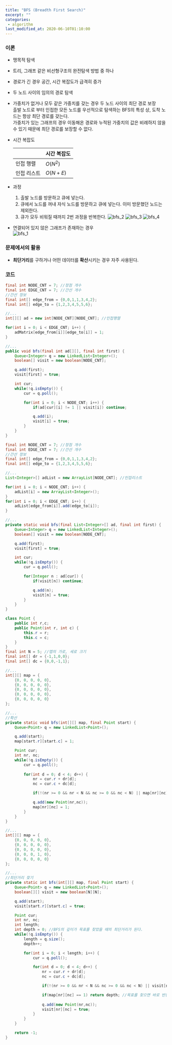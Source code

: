 ```yaml
---
title: "BFS (Breadth First Search)"
excerpt: ""
categories:
 - algorithm
last_modified_at: 2020-06-10T01:10:00
---
```


### 이론

- 맹목적 탐색

- 트리, 그래프 같은 비선형구조의 완전탐색 방법 중 하나

- 경로가 긴 경우 공간, 시간 복잡도가 급격히 증가

- 두 노드 사이의 임의의 경로 탐색

- 가중치가 없거나 모두 같은 가중치를 갖는 경우 두 노드 사이의 최단 경로 보장  
  출발 노드로 부터 인접한 모든 노드를 우선적으로 탐색하는 BFS의 특성 상, 도착 노드는 항상 최단 경로를 갖는다.  
  가중치가 있는 그래프의 경우 이동해온 경로와 누적된 가중치의 값은 비례하지 않을 수 있기 때문에 최단 경로를 보장할 수 없다.

- 시간 복잡도

  |             | 시간 복잡도 |
  | ----------- | ----------- |
  | 인접 행렬   | $O(N^2)$    |
  | 인접 리스트 | $O(N+E)$    |

- 과정  

  1. 출발 노드를 방문하고 큐에 넣는다.
  2. 큐에서 노드를 꺼내 자식 노드를 방문하고 큐에 넣는다. 이미 방문했던 노드는 제외한다.
  3. 큐가 모두 비워질 때까지 2번 과정을 반복한다.  ![bfs_2](https://user-images.githubusercontent.com/19742979/71103178-03a7ea00-21fd-11ea-83cc-ef41a447ed82.png)
          ![bfs_3](https://user-images.githubusercontent.com/19742979/71103180-03a7ea00-21fd-11ea-9a97-2ee6f6ae41fd.png)
          ![bfs_4](https://user-images.githubusercontent.com/19742979/71103177-03a7ea00-21fd-11ea-82f4-995b08353898.png)

- 연결되어 있지 않은 그래프가 존재하는 경우  
  ![bfs_1](https://user-images.githubusercontent.com/19742979/71006485-ba866600-2128-11ea-9f99-aad1a2de684a.png)



### 문제에서의 활용

- **최단거리**를 구하거나 어떤 데이터를 **확산**시키는 경우 자주 사용된다.



### 코드

```java
final int NODE_CNT = 7; //정점 개수
final int EDGE_CNT = 7; //간선 개수
//간선 정보
final int[] edge_from = {0,0,1,1,3,4,2};
final int[] edge_to = {1,2,3,4,5,5,6};

//...
int[][] ad = new int[NODE_CNT][NODE_CNT]; //인접행렬

for(int i = 0; i < EDGE_CNT; i++) {
    adMatrix[edge_from[i]][edge_to[i]] = 1;
}

//...
public void bfs(final int ad[][], final int first) {
    Queue<Integer> q = new LinkedList<Integer>();
    boolean[] visit = new boolean[NODE_CNT];

    q.add(first);
    visit[first] = true;

    int cur;
    while(!q.isEmpty()) {
        cur = q.poll();

        for(int i = 0; i < NODE_CNT; i++) {
            if(ad[cur][i] != 1 || visit[i]) continue;

            q.add(i);
            visit[i] = true;
        }
    }
}
```

```java
final int NODE_CNT = 7; //정점 개수
final int EDGE_CNT = 7; //간선 개수
//간선 정보
final int[] edge_from = {0,0,1,1,3,4,2};
final int[] edge_to = {1,2,3,4,5,5,6};

//...
List<Integer>[] adList = new ArrayList[NODE_CNT]; //인접리스트

for(int i = 0; i < NODE_CNT; i++) {
    adList[i] = new ArrayList<Integer>();
}
for(int i = 0; i < EDGE_CNT; i++) {
    adList[edge_from[i]].add(edge_to[i]);
}

//...
private static void bfs(final List<Integer>[] ad, final int first) {
    Queue<Integer> q = new LinkedList<Integer>();
    boolean[] visit = new boolean[NODE_CNT];

    q.add(first);
    visit[first] = true;

    int cur;
    while(!q.isEmpty()) {
        cur = q.poll();

        for(Integer n : ad[cur]) {
            if(visit[n]) continue;

            q.add(n);
            visit[n] = true;
        }
    }
}
```

```java
class Point {
    public int r,c;
    public Point(int r, int c) {
        this.r = r;
        this.c = c;
    }
}
final int N = 5; //맵의 가로, 세로 크기
final int[] dr = {-1,1,0,0};
final int[] dc = {0,0,-1,1};

//...
int[][] map = {
    {0, 0, 0, 0, 0},
    {0, 0, 0, 0, 0},
    {0, 0, 0, 0, 0},
    {0, 0, 0, 0, 0},
    {0, 0, 0, 0, 0}
};

//...
//확산
private static void bfs(int[][] map, final Point start) {
    Queue<Point> q = new LinkedList<Point>();

    q.add(start);
    map[start.r][start.c] = 1;

    Point cur;
    int nr, nc;
    while(!q.isEmpty()) {
        cur = q.poll();
        
        for(int d = 0; d < 4; d++) {
            nr = cur.r + dr[d];
            nc = cur.c + dc[d];

            if(!(nr >= 0 && nr < N && nc >= 0 && nc < N) || map[nr][nc] != 0) continue;

            q.add(new Point(nr,nc));
            map[nr][nc] = 1;
        }
    }
}
```

```java
//...
int[][] map = {
    {0, 0, 0, 0, 0},
    {0, 0, 0, 0, 0},
    {0, 0, 0, 0, 0},
    {0, 0, 0, 1, 0},
    {0, 0, 0, 0, 0}
};

//...
//최단거리 찾기
private static int bfs(int[][] map, final Point start) {
    Queue<Point> q = new LinkedList<Point>();
    boolean[][] visit = new boolean[N][N];

    q.add(start);
    visit[start.r][start.c] = true;

    Point cur;
    int nr, nc;
    int length;
    int depth = 0; //BFS의 깊이가 목표를 찾았을 때의 최단거리가 된다.
    while(!q.isEmpty()) {
        length = q.size();
        depth++;

        for(int i = 0; i < length; i++) {
            cur = q.poll();	

            for(int d = 0; d < 4; d++) {
                nr = cur.r + dr[d];
                nc = cur.c + dc[d];

                if(!(nr >= 0 && nr < N && nc >= 0 && nc < N) || visit[nr][nc]) continue;

                if(map[nr][nc] == 1) return depth; //목표를 찾으면 바로 반환한다.
                
                q.add(new Point(nr,nc));
                visit[nr][nc] = true;
            }
        }
    }

    return -1;
}
```

